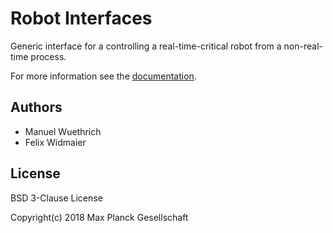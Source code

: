 # Robot Interfaces

Generic interface for a controlling a real-time-critical robot from a
non-real-time process.

For more information see the
[documentation](https://open-dynamic-robot-initiative.github.io/robot_interfaces/).


## Authors

- Manuel Wuethrich
- Felix Widmaier


## License

BSD 3-Clause License

Copyright(c) 2018 Max Planck Gesellschaft
